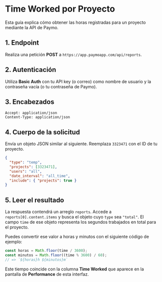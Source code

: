 # Time Worked por Proyecto

Esta guía explica cómo obtener las horas registradas para un proyecto mediante la API de Paymo.

## 1. Endpoint

Realiza una petición **POST** a `https://app.paymoapp.com/api/reports`.

## 2. Autenticación

Utiliza **Basic Auth** con tu API key (o correo) como nombre de usuario y la contraseña vacía (o tu contraseña de Paymo).

## 3. Encabezados

```
Accept: application/json
Content-Type: application/json
```

## 4. Cuerpo de la solicitud

Envía un objeto JSON similar al siguiente. Reemplaza `3323471` con el ID de tu proyecto.

```json
{
  "type": "temp",
  "projects": [3323471],
  "users": "all",
  "date_interval": "all_time",
  "include": { "projects": true }
}
```

## 5. Leer el resultado

La respuesta contendrá un arreglo `reports`. Accede a `reports[0].content.items` y busca el objeto cuyo `type` sea `"total"`. El campo `time` de ese objeto representa los segundos trabajados en total para el proyecto.

Puedes convertir ese valor a horas y minutos con el siguiente código de ejemplo:

```javascript
const horas = Math.floor(time / 3600);
const minutos = Math.floor((time % 3600) / 60);
// => `${horas}h ${minutos}m`
```

Este tiempo coincide con la columna **Time Worked** que aparece en la pantalla de **Performance** de esta interfaz.
